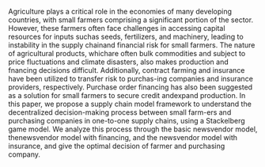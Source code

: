 Agriculture plays a critical role in the economies of many developing countries, with small farmers comprising a significant portion of the sector. However, these farmers often face challenges in accessing capital resources for inputs suchas seeds, fertilizers, and machinery, leading to instability in the supply chainand financial risk for small farmers. The nature of agricultural products, whichare often bulk commodities and subject to price fluctuations and climate disasters, also makes production and fnancing decisions difficult. Additionally, contract farming and insurance have been utilized to transfer risk to purchas-ing companies and insurance providers, respectively. Purchase order financing has also been suggested as a solution for small farmers to secure credit andexpand production. In this paper, we propose a supply chain model framework to understand the decentralized decision-making process between small farm-ers and purchasing companies in one-to-one supply chains, using a Stackelberg game model. We analyze this process through the basic newsvendor model, thenewsvendor model with financing, and the newsvendor model with insurance, and give the optimal decision of farmer and purchasing company.

